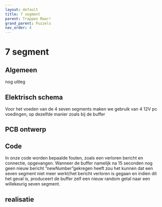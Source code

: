 ```yaml
---
layout: default
title: 7 segment
parent: Trappen Maar!
grand_parent: Puzzels
nav_order: 4
---
```

# 7 segment
## Algemeen
nog uitleg
## Elektrisch schema
Voor het voeden van de 4 seven segments maken we gebruik van 4 12V pc voedingen, op dezelfde manier
zoals bij de buffer

## PCB ontwerp

## Code
In onze code worden bepaalde fouten, zoals een verloren bericht en connectie, opgevangen. Wanneer de
buffer namelijk na 15 seconden nog geen nieuw bericht ”newNumber”gekregen heeft zou het kunnen dat een
seven segment niet meer werkt/het bericht verloren is gegaan en indien dit het geval is, produceert de buffer
zelf een nieuw random getal naar een willekeurig seven segment.

## realisatie